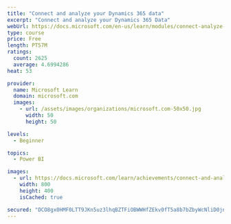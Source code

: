 ```yaml
---
title: "Connect and analyze your Dynamics 365 data​"
excerpt: "Connect and analyze your Dynamics 365 Data​"
webUrl: https://docs.microsoft.com/en-us/learn/modules/connect-analyze-dynamics-365-data/
type: course
price: Free
length: PT57M
ratings:
  count: 2625
  average: 4.6994286
heat: 53

provider:
  name: Microsoft Learn
  domain: microsoft.com
  images:
    - url: /assets/images/organizations/microsoft.com-50x50.jpg
      width: 50
      height: 50

levels:
  - Beginner

topics:
  - Power BI

images:
  - url: https://docs.microsoft.com/learn/achievements/connect-and-analyze-your-microsoft-dynamics-365-data-social.png
    width: 800
    height: 400
    isCached: true

secured: "DCO8gx0HMF0LTT9JKn5uz3lhqBZTFiOBWWHfZEkv0fT5a8b7bZbyWcNliD0jnjAvkUXQ/vijpgYLC+tMUyVseIqFu1NYR467faZ5DbNMMQZd76sXxMV1r1rcx/ziBHTiutbNUAfKEoFqm4wBMqQPWuSQnQssHedRDn7TGrnkJNyHxjrtoVkNJS+vaQY/d5Ut2JxYoxBZdXZdL3vrx+E57zI+JKWfjiGUn+oZh6ISPinEbzBTO7CILp13HEXXT3A+YGTHJnDze9HeD5EHJOYPM6INNHablpdufxKva7p2Dtzq7j7OiS0Tn1nTmv6FtDUs+CAthuUw7R7gzDXEEcNxOxDaG95WfbqUvlrPof78YKxUhv3pjkHggFTWDk2+Fw8uPQBQeyKvoo1YWhhUCJUQWX1zCCaK3rtPZpMethOnpRQ=;Sd4LIB+YxvktjcWPf44UrA=="
---
```


